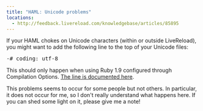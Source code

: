 ```yaml
---
title: "HAML: Unicode problems"
locations:
  - http://feedback.livereload.com/knowledgebase/articles/85895
---
```


If your HAML chokes on Unicode characters (within or outside LiveReload), you might want to add the following line to the top of your Unicode files:
<pre>-# coding: utf-8</pre>

This should only happen when using Ruby 1.9 configured through Compilation Options. [The line is documented here](http://haml.info/docs/yardoc/file.HAML_REFERENCE.html#encodings).

This problems seems to occur for some people but not others. In particular, it does not occur for me, so I don't really understand what happens here. If you can shed some light on it, please give me a note!
